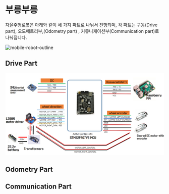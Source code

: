 # 부릉부릉

자율주행로봇은 아래와 같이 세 가지 파트로 나눠서 진행되며, 각 파트는 구동(Drive part), 오도메트리부,(Odometry part) , 커뮤니케이션부(Communication part)로 나눠집니다. 





![mobile-robot-outline](docs/images/mobile_robot_outline.png)



## Drive Part

![image-20200527145519621](docs/images/drive_part_outline.png)



## Odometry Part



## Communication Part

